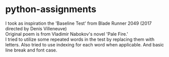 # python-assignments
I took as inspiration the 'Baseline Test' from Blade Runner 2049 (2017 directed by Denis Villeneuve)
\
Original poem is from Vladimir Nabokov's novel 'Pale Fire.'
\
I tried to utilize some repeated words in the test by replacing them with letters. Also tried to use indexing for each word when applicable.
And basic line break and font case.

